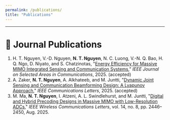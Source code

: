 ```yaml
---
permalink: /publications/
title: "Publications"
---
```


---




# 📄 Journal Publications

<ol>

<li>
  H. T. Nguyen, V.-D. Nguyen, <strong>N. T. Nguyen</strong>, N. C. Luong, V.-N. Q. Bao, H. Q. Ngo, D. Niyato, and S. Chatzinotas,  
  "<a href="https://www.arxiv.org/pdf/2509.10290" target="_blank">Energy Efficiency for Massive MIMO Integrated Sensing and Communication Systems</a>,"  
  <span><em>IEEE Journal on Selected Areas in Communications</em></span>, 2025. (accepted)
</li>

<li>
A. Zaker, <strong>N. T. Nguyen</strong>, A. Alkhateeb, and M. Juntti,  
"<a href="https://arxiv.org/pdf/2503.14054" target="_blank">Dynamic Joint Sensing and Communication Beamforming Design: A Lyapunov Approach</a>,"  
<span style=""><em>IEEE Communications Letters</em></span>, 2025. (accepted)
</li>

<li>
M. Ma, <strong>N. T. Nguyen</strong>, I. Atzeni, A. L. Swindlehurst, and M. Juntti,  
"<a href="https://ieeexplore.ieee.org/stamp/stamp.jsp?arnumber=11008697" target="_blank">Digital and Hybrid Precoding Designs in Massive MIMO with Low-Resolution ADCs</a>,"  
<span style=""><em>IEEE Wireless Communications Letters</em></span>, vol. 14, no. 8, pp. 2446–2450, Aug. 2025.
</li>

</ol>

<!-- Optional overrides (leave {} to rely entirely on auto-generation) -->
<script type="application/json" id="bibtex-db">{}</script>

<style>
  .bibtex-btn{font:inherit;padding:6px 12px;border:1px solid #d0d0d0;border-radius:10px;background:#fff;cursor:pointer;margin-top:6px}
  .bibtex-btn:hover{background:#f6f6f6}
  .bibtex-box{position:relative;margin-top:8px;padding:10px 10px 6px;background:#ffeef3;border:1px solid #ffd6e1;border-radius:12px;overflow:auto}
  .bibtex-copy{position:absolute;right:10px;top:8px;padding:4px 10px;border-radius:8px;border:1px solid #d0d0d0;background:#fff;cursor:pointer;font-size:.9em}
  .bibtex-copy:hover{background:#f6f6f6}
</style>

<script>
(function(){
  // Get all paper <li> elements (fallback to any <li> if no <ol> list found)
  function getPaperItems(){
    let items = Array.from(document.querySelectorAll('ol li'));
    if (!items.length) items = Array.from(document.querySelectorAll('li'));
    // Avoid nav/header/footer lists
    return items.filter(li => !li.closest('nav, header, footer'));
  }

  function loadDB(){
    try {
      const node = document.getElementById('bibtex-db');
      return node ? JSON.parse(node.textContent || '{}') : {};
    } catch(e){ return {}; }
  }

  // Parsing helpers
  function quotedTitle(li){
    const m = li.innerHTML.match(/"([^"]{3,})"/);
    if (m) return m[1].trim();
    const a = li.querySelector('a[href]');
    return a ? a.textContent.trim() : null;
  }
  function firstLink(li){
    const a = li.querySelector('a[href]');
    return a ? a.href : null;
  }
  function cleanText(s){ return (s||'').replace(/\s+/g,' ').trim(); }

  function fallbackBib(li, title){
    const txt = cleanText(li.textContent);
    const url = firstLink(li);

    // Authors: text before the title (quoted or anchor text)
    let before = '';
    if (title) {
      const quoted = ' "' + title + '"';
      before = txt.includes(quoted) ? txt.split(quoted)[0] : txt.split(title)[0];
    } else {
      before = txt;
    }
    const authors = cleanText(before.replace(/,\s*$/,''));

    // Venue from <em> if present, else parse around year
    const em = li.querySelector('em');
    let venue = em ? cleanText(em.textContent) : '';
    const yearMatches = txt.match(/(20\d{2})/g);
    const year = yearMatches ? yearMatches[yearMatches.length-1] : '';

    if (!venue) {
      const v = (txt.match(/,\s*([A-Za-z].*?)\s*,\s*20\d{2}/) || [,''])[1];
      venue = cleanText((v||'').replace(/\(\*\*.*?\*\*\)/g,''));
    }

    // Extra fields
    const volume = (txt.match(/\bvol\.?\s*([0-9IVXLC]+)\b/i)||[])[1]||'';
    const number = (txt.match(/\bno\.?\s*([A-Za-z0-9\-]+)\b/i)||[])[1]||'';
    const pages  = (txt.match(/\bpp\.?\s*([0-9]+(?:\s*[-–]\s*[0-9]+)?)\b/i)||[])[1]||'';
    const month  = (txt.match(/\b(Jan\.?|Feb\.?|Mar\.?|Apr\.?|May|Jun\.?|Jul\.?|Aug\.?|Sep\.?|Sept\.?|Oct\.?|Nov\.?|Dec\.?)\b/i)||[])[1]||'';

    const isJournal = /Transactions|Journal|Letters|Wireless Communications Letters|Communications Letters|JSAC/i.test(venue||'');
    const firstSurname = (authors.split(',')[0]||'key').split(' ').pop().replace(/[^A-Za-z]/g,'') || 'key';
    const key = `${firstSurname}${year||''}Auto`;

    let bib;
    if (isJournal){
      bib = `@article{${key},
  author = {${authors}},
  title  = {${title || 'Untitled'}},
  journal= {${venue}}`;
      if (year)   bib += `,\n  year   = {${year}}`;
      if (volume) bib += `,\n  volume = {${volume}}`;
      if (number) bib += `,\n  number = {${number}}`;
      if (pages)  bib += `,\n  pages  = {${pages}}`;
      if (month)  bib += `,\n  month  = {${month}}`;
      if (url)    bib += `,\n  url    = {${url}}`;
      bib += `\n}`;
    } else {
      bib = `@inproceedings{${key},
  author   = {${authors}},
  title    = {${title || 'Untitled'}},
  booktitle= {${venue || 'Conference'}}`;
      if (year)  bib += `,\n  year     = {${year}}`;
      if (pages) bib += `,\n  pages    = {${pages}}`;
      if (month) bib += `,\n  month    = {${month}}`;
      if (url)   bib += `,\n  url      = {${url}}`;
      bib += `\n}`;
    }
    return bib;
  }

  function buildPanel(bib){
    const box = document.createElement('div');
    box.className = 'bibtex-box';

    const copy = document.createElement('button');
    copy.className = 'bibtex-copy';
    copy.type = 'button';
    copy.textContent = 'Copy';

    function fallbackCopy(text){
      const ta = document.createElement('textarea');
      ta.value = text; document.body.appendChild(ta);
      ta.select(); try { document.execCommand('copy'); } catch(e){}
      document.body.removeChild(ta);
    }

    copy.addEventListener('click', ()=>{
      if (navigator.clipboard && navigator.clipboard.writeText) {
        navigator.clipboard.writeText(bib).then(()=>{
          const t = copy.textContent; copy.textContent='Copied!'; setTimeout(()=>copy.textContent=t, 1200);
        }).catch(()=>{ fallbackCopy(bib); });
      } else {
        fallbackCopy(bib);
      }
    });

    const pre = document.createElement('pre');
    const code = document.createElement('code');
    code.textContent = bib;
    pre.appendChild(code);

    box.appendChild(copy);
    box.appendChild(pre);
    return box;
  }

  function ensureButtons(){
    const items = getPaperItems();
    items.forEach(li=>{
      if (li.querySelector('.bibtex-btn')) return; // already added
      const btn = document.createElement('button');
      btn.className = 'bibtex-btn';
      btn.type = 'button';
      btn.textContent = 'BibTex';
      li.appendChild(document.createElement('br'));
      li.appendChild(btn);
    });
  }

  // One click handler for the whole page (event delegation)
  document.addEventListener('click', (e)=>{
    if (!e.target.classList.contains('bibtex-btn')) return;
    const li = e.target.closest('li');
    // Close other panels
    document.querySelectorAll('.bibtex-box').forEach(b=>b.remove());

    const title = quotedTitle(li);
    const DB = loadDB();
    const bib = (title && DB[title]) ? DB[title] : fallbackBib(li, title);

    const panel = buildPanel(bib);
    e.target.insertAdjacentElement('afterend', panel);
    panel.scrollIntoView({behavior:'smooth', block:'nearest'});
  });

  // Initial mount + watch for soft navigations/content changes
  function mount(){
    ensureButtons();
  }
  if (document.readyState === 'loading') {
    document.addEventListener('DOMContentLoaded', mount);
  } else {
    mount();
  }
  const mo = new MutationObserver(()=>ensureButtons());
  mo.observe(document.body, { childList: true, subtree: true });
})();
</script>
